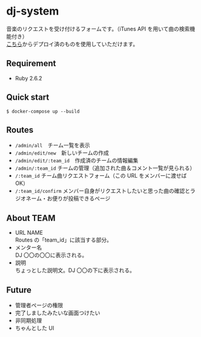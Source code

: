 # dj-system

音楽のリクエストを受け付けるフォームです。（iTunes API を用いて曲の検索機能付き）  
[こちら](https://dj-system.herokuapp.com/)からデプロイ済のものを使用していただけます。

## Requirement

- Ruby 2.6.2

## Quick start

```
$ docker-compose up --build
```

## Routes

- `/admin/all`　チーム一覧を表示
- `/admin/edit/new`　新しいチームの作成
- `/admin/edit/:team_id`　作成済のチームの情報編集
- `/admin/:team_id` チームの管理（追加された曲＆コメント一覧が見られる）
- `/:team_id` チーム曲リクエストフォーム（この URL をメンバーに渡せば OK）
- `/:team_id/confirm` メンバー自身がリクエストしたいと思った曲の確認とラジオネーム・お便りが投稿できるページ

## About TEAM

- URL NAME  
  Routes の「team_id」に該当する部分。
- メンター名  
  DJ 〇〇の〇〇に表示される。
- 説明  
  ちょっとした説明文。DJ 〇〇の下に表示される。

## Future

- 管理者ページの権限
- 完了しましたみたいな画面つけたい
- 非同期処理
- ちゃんとした UI

